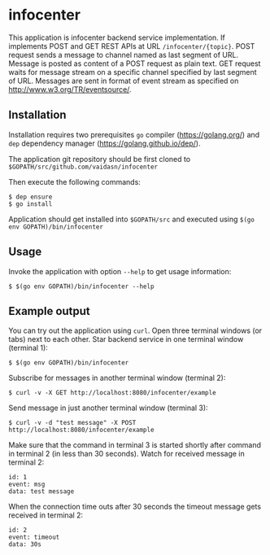# infocenter

This application is infocenter backend service implementation. If implements POST and GET REST APIs
at URL `/infocenter/{topic}`. POST request sends a message to channel named as last segment of URL.
Message is posted as content of a POST request as plain text. GET request waits for message stream
on a specific channel specified by last segment of URL. Messages are sent in format of event stream
as specified on http://www.w3.org/TR/eventsource/.

## Installation

Installation requires two prerequisites `go` compiler (https://golang.org/) and
`dep` dependency manager (https://golang.github.io/dep/).

The application git repository should be first cloned to `$GOPATH/src/github.com/vaidasn/infocenter`

Then execute the following commands:

    $ dep ensure
    $ go install

Application should get installed into `$GOPATH/src` and executed using `$(go env GOPATH)/bin/infocenter`

## Usage

Invoke the application with option `--help` to get usage information:

    $ $(go env GOPATH)/bin/infocenter --help

## Example output

You can try out the application using `curl`. Open three terminal windows (or tabs) next to each other.
Star backend service in one terminal window (terminal 1):

    $ $(go env GOPATH)/bin/infocenter

Subscribe for messages in another terminal window (terminal 2):

    $ curl -v -X GET http://localhost:8080/infocenter/example

Send message in just another terminal window (terminal 3):

    $ curl -v -d "test message" -X POST http://localhost:8080/infocenter/example

Make sure that the command in terminal 3 is started shortly after command in terminal 2
(in less than 30 seconds). Watch for received message in terminal 2:

    id: 1
    event: msg
    data: test message
    

When the connection time outs after 30 seconds the timeout message gets
received in terminal 2:

    id: 2
    event: timeout
    data: 30s
    


